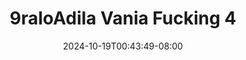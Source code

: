 --- 
title: "9raloAdila Vania Fucking 4"
description: "video   9raloAdila Vania Fucking 4 simontok   new"
date: 2024-10-19T00:43:49-08:00
file_code: "thlmjaea4vyz"
draft: false
cover: "is6n0w9okwn690io.jpg"
tags: ["Vania", "Fucking", "bokep-indo", "bokep-viral", "bokep-ig"]
length: 234
fld_id: "1483099"
foldername: "Adila vania telegram"
categories: ["Adila vania telegram"]
views: 0
---